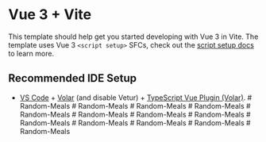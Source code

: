 # Vue 3 + Vite

This template should help get you started developing with Vue 3 in Vite. The template uses Vue 3 `<script setup>` SFCs, check out the [script setup docs](https://v3.vuejs.org/api/sfc-script-setup.html#sfc-script-setup) to learn more.

## Recommended IDE Setup

- [VS Code](https://code.visualstudio.com/) + [Volar](https://marketplace.visualstudio.com/items?itemName=Vue.volar) (and disable Vetur) + [TypeScript Vue Plugin (Volar)](https://marketplace.visualstudio.com/items?itemName=Vue.vscode-typescript-vue-plugin).
#   R a n d o m - M e a l s  
 #   R a n d o m - M e a l s  
 #   R a n d o m - M e a l s  
 #   R a n d o m - M e a l s  
 #   R a n d o m - M e a l s  
 #   R a n d o m - M e a l s  
 #   R a n d o m - M e a l s  
 #   R a n d o m - M e a l s  
 #   R a n d o m - M e a l s  
 #   R a n d o m - M e a l s  
 #   R a n d o m - M e a l s  
 #   R a n d o m - M e a l s  
 #   R a n d o m - M e a l s  
 
